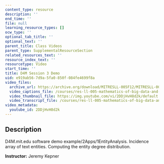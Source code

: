 ```yaml
---
content_type: resource
description: ''
end_time: ''
file: null
learning_resource_types: []
ocw_type: ''
optional_tab_title: ''
optional_text: ''
parent_title: Class Videos
parent_type: SupplementalResourceSection
related_resources_text: ''
resource_index_text: ''
resourcetype: Video
start_time: ''
title: D4M Session 3 Demo
uid: e919ab56-7d9a-5fa0-850f-084fe4699f8a
video_files:
  archive_url: https://archive.org/download/MITRESLL-005F12/MITRESLL-005F12_L03_Demo_300k.mp4
  video_captions_file: /courses/res-ll-005-mathematics-of-big-data-and-machine-learning-january-iap-2020/5e1d6e6140df5916bd9c80707c0908da_2DDjHvH8d2k.vtt
  video_thumbnail_file: https://img.youtube.com/vi/2DDjHvH8d2k/default.jpg
  video_transcript_file: /courses/res-ll-005-mathematics-of-big-data-and-machine-learning-january-iap-2020/a43ca205bebb1c88675d29d982d1c573_2DDjHvH8d2k.pdf
video_metadata:
  youtube_id: 2DDjHvH8d2k
---
```


Description
-----------

D4M.mit.edu software demo example/2Apps/1EntityAnalysis. Incidence array of text entities. Computing the entity degree distribution.

**Instructor:** Jeremy Kepner



